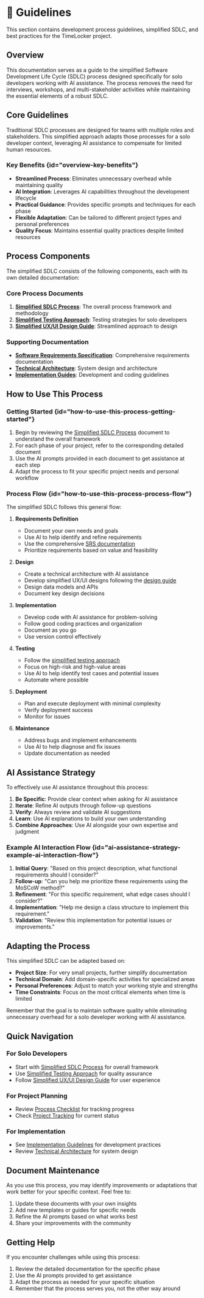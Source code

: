 # 📖 Guidelines

This section contains development process guidelines, simplified SDLC, and best practices for the TimeLocker project.

## Overview

This documentation serves as a guide to the simplified Software Development Life Cycle (SDLC) process designed specifically for solo developers working with AI
assistance. The process removes the need for interviews, workshops, and multi-stakeholder activities while maintaining the essential elements of a robust SDLC.

## Core Guidelines

Traditional SDLC processes are designed for teams with multiple roles and stakeholders. This simplified approach adapts those processes for a solo developer
context, leveraging AI assistance to compensate for limited human resources.

### Key Benefits {id="overview-key-benefits"}

- **Streamlined Process**: Eliminates unnecessary overhead while maintaining quality
- **AI Integration**: Leverages AI capabilities throughout the development lifecycle
- **Practical Guidance**: Provides specific prompts and techniques for each phase
- **Flexible Adaptation**: Can be tailored to different project types and personal preferences
- **Quality Focus**: Maintains essential quality practices despite limited resources

## Process Components

The simplified SDLC consists of the following components, each with its own detailed documentation:

### Core Process Documents

1. **[Simplified SDLC Process](simplified-sdlc-process.md)**: The overall process framework and methodology
2. **[Simplified Testing Approach](simplified-testing-approach.md)**: Testing strategies for solo developers
3. **[Simplified UX/UI Design Guide](simplified-ux-ui-design-guide.md)**: Streamlined approach to design

### Supporting Documentation

- **[Software Requirements Specification](../1-requirements/README.md)**: Comprehensive requirements documentation
- **[Technical Architecture](../2-design/technical-architecture.md)**: System design and architecture
- **[Implementation Guides](../3-implementation/README.md)**: Development and coding guidelines

## How to Use This Process

### Getting Started {id="how-to-use-this-process-getting-started"}

1. Begin by reviewing the [Simplified SDLC Process](simplified-sdlc-process.md) document to understand the overall framework
2. For each phase of your project, refer to the corresponding detailed document
3. Use the AI prompts provided in each document to get assistance at each step
4. Adapt the process to fit your specific project needs and personal workflow

### Process Flow {id="how-to-use-this-process-process-flow"}

The simplified SDLC follows this general flow:

1. **Requirements Definition**
    - Document your own needs and goals
    - Use AI to help identify and refine requirements
    - Use the comprehensive [SRS documentation](../1-requirements/README.md)
    - Prioritize requirements based on value and feasibility

2. **Design**
    - Create a technical architecture with AI assistance
    - Develop simplified UX/UI designs following the [design guide](simplified-ux-ui-design-guide.md)
    - Design data models and APIs
    - Document key design decisions

3. **Implementation**
    - Develop code with AI assistance for problem-solving
    - Follow good coding practices and organization
    - Document as you go
    - Use version control effectively

4. **Testing**
    - Follow the [simplified testing approach](simplified-testing-approach.md)
    - Focus on high-risk and high-value areas
    - Use AI to help identify test cases and potential issues
    - Automate where possible

5. **Deployment**
    - Plan and execute deployment with minimal complexity
    - Verify deployment success
    - Monitor for issues

6. **Maintenance**
    - Address bugs and implement enhancements
    - Use AI to help diagnose and fix issues
    - Update documentation as needed

## AI Assistance Strategy

To effectively use AI assistance throughout this process:

1. **Be Specific**: Provide clear context when asking for AI assistance
2. **Iterate**: Refine AI outputs through follow-up questions
3. **Verify**: Always review and validate AI suggestions
4. **Learn**: Use AI explanations to build your own understanding
5. **Combine Approaches**: Use AI alongside your own expertise and judgment

### Example AI Interaction Flow {id="ai-assistance-strategy-example-ai-interaction-flow"}

1. **Initial Query**: "Based on this project description, what functional requirements should I consider?"
2. **Follow-up**: "Can you help me prioritize these requirements using the MoSCoW method?"
3. **Refinement**: "For this specific requirement, what edge cases should I consider?"
4. **Implementation**: "Help me design a class structure to implement this requirement."
5. **Validation**: "Review this implementation for potential issues or improvements."

## Adapting the Process

This simplified SDLC can be adapted based on:

- **Project Size**: For very small projects, further simplify documentation
- **Technical Domain**: Add domain-specific activities for specialized areas
- **Personal Preferences**: Adjust to match your working style and strengths
- **Time Constraints**: Focus on the most critical elements when time is limited

Remember that the goal is to maintain software quality while eliminating unnecessary overhead for a solo developer working with AI assistance.

## Quick Navigation

### For Solo Developers

- Start with [Simplified SDLC Process](simplified-sdlc-process.md) for overall framework
- Use [Simplified Testing Approach](simplified-testing-approach.md) for quality assurance
- Follow [Simplified UX/UI Design Guide](simplified-ux-ui-design-guide.md) for user experience

### For Project Planning

- Review [Process Checklist](../0-planning-and-execution/simplified-process-checklist.md) for tracking progress
- Check [Project Tracking](../0-planning-and-execution/project-tracking.md) for current status

### For Implementation

- See [Implementation Guidelines](../3-implementation/README.md) for development practices
- Review [Technical Architecture](../2-design/technical-architecture.md) for system design

## Document Maintenance

As you use this process, you may identify improvements or adaptations that work better for your specific context. Feel free to:

1. Update these documents with your own insights
2. Add new templates or guides for specific needs
3. Refine the AI prompts based on what works best
4. Share your improvements with the community

## Getting Help

If you encounter challenges while using this process:

1. Review the detailed documentation for the specific phase
2. Use the AI prompts provided to get assistance
3. Adapt the process as needed for your specific situation
4. Remember that the process serves you, not the other way around
